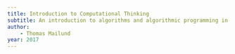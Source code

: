 ```yaml
---
title: Introduction to Computational Thinking
subtitle: An introduction to algorithms and algorithmic programming in the Python programming language
author:
	- Thomas Mailund
year: 2017
---
```

